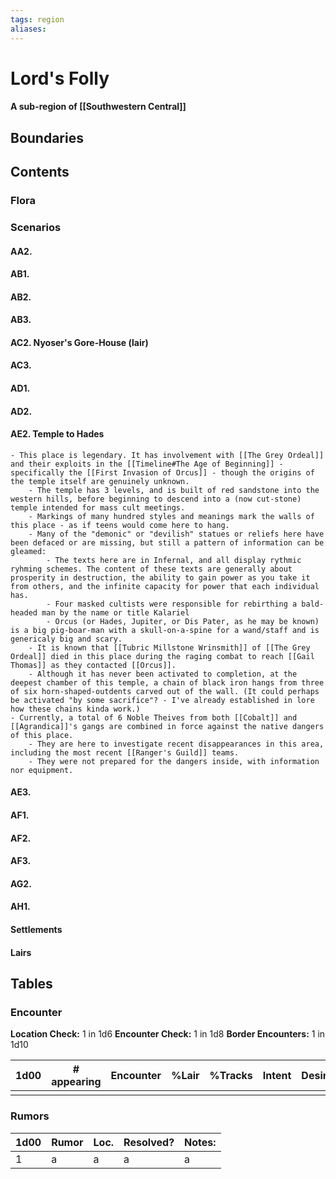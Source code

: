 ```yaml
---
tags: region
aliases:
---
```

# Lord's Folly
#### A sub-region of [[Southwestern Central]]
## Boundaries
## Contents
### Flora
### Scenarios
#### AA2.
#### AB1.
#### AB2.
#### AB3.
#### AC2. Nyoser's Gore-House (lair)
#### AC3.
#### AD1.
#### AD2.
#### AE2. Temple to Hades
	- This place is legendary. It has involvement with [[The Grey Ordeal]] and their exploits in the [[Timeline#The Age of Beginning]] - specifically the [[First Invasion of Orcus]] - though the origins of the temple itself are genuinely unknown.
		- The temple has 3 levels, and is built of red sandstone into the western hills, before beginning to descend into a (now cut-stone) temple intended for mass cult meetings.
		- Markings of many hundred styles and meanings mark the walls of this place - as if teens would come here to hang.
		- Many of the "demonic" or "devilish" statues or reliefs here have been defaced or are missing, but still a pattern of information can be gleamed:
			- The texts here are in Infernal, and all display rythmic ryhming schemes. The content of these texts are generally about prosperity in destruction, the ability to gain power as you take it from others, and the infinite capacity for power that each individual has.
			- Four masked cultists were responsible for rebirthing a bald-headed man by the name or title Kalariel
			- Orcus (or Hades, Jupiter, or Dis Pater, as he may be known) is a big pig-boar-man with a skull-on-a-spine for a wand/staff and is genericaly big and scary. 
		- It is known that [[Tubric Millstone Wrinsmith]] of [[The Grey Ordeal]] died in this place during the raging combat to reach [[Gail Thomas]] as they contacted [[Orcus]].
		- Although it has never been activated to completion, at the deepest chamber of this temple, a chain of black iron hangs from three of six horn-shaped-outdents carved out of the wall. (It could perhaps be activated "by some sacrifice"? - I've already established in lore how these chains kinda work.)
	- Currently, a total of 6 Noble Theives from both [[Cobalt]] and [[Agrandica]]'s gangs are combined in force against the native dangers of this place.
		- They are here to investigate recent disappearances in this area, including the most recent [[Ranger's Guild]] teams.
		- They were not prepared for the dangers inside, with information nor equipment.
#### AE3.
#### AF1.
#### AF2.
#### AF3.
#### AG2.
#### AH1.

#### Settlements
#### Lairs

## Tables
### Encounter
**Location Check:** 1 in 1d6
**Encounter Check:** 1 in 1d8
**Border Encounters:** 1 in 1d10


| 1d00 | # appearing | Encounter | %Lair | %Tracks | Intent | Desire |
| ---- | ----------- | --------- | ----- | ------- | ------ | ------ |
|      |             |           |       |         |        |        |

### Rumors
| 1d00 | Rumor | Loc. | Resolved? | Notes: |
|------|-------|------|-----------|--------|
| 1    | a     | a    | a         | a      |